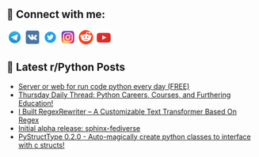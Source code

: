 ## 🔎 Connect with me:
[<img src="https://github.com/bullbesh/bullbesh/blob/main/images/Telegram.png" width="32" height="32" />](https://t.me/bullbesh)
[<img src="https://github.com/bullbesh/bullbesh/blob/main/images/VK.png" width="32" height="32" />](https://vk.com/bullbesh)
[<img src="https://github.com/bullbesh/bullbesh/blob/main/images/Twitter.png" width="32" height="32" />](https://twitter.com/bullbesh1)
[<img src="https://github.com/bullbesh/bullbesh/blob/main/images/Instagram.png" width="32" height="32" />](https://www.instagram.com/bullbesh)
[<img src="https://github.com/bullbesh/bullbesh/blob/main/images/Reddit.png" width="32" height="32" />](https://www.reddit.com/user/bullbesh)
[<img src="https://github.com/bullbesh/bullbesh/blob/main/images/YouTube.png" width="32" height="32" />](https://www.youtube.com/channel/UCtfjRs6uzgq5mfm8S06WTcg)

## 📕 Latest r/Python Posts
<!-- BLOG-POST-LIST:START -->
- [Server or web for run code python every day &lpar;FREE&rpar;](https://www.reddit.com/r/Python/comments/1itlo9b/server_or_web_for_run_code_python_every_day_free/)
- [Thursday Daily Thread: Python Careers, Courses, and Furthering Education!](https://www.reddit.com/r/Python/comments/1itkpfl/thursday_daily_thread_python_careers_courses_and/)
- [I Built RegexRewriter – A Customizable Text Transformer Based On Regex](https://www.reddit.com/r/Python/comments/1ith6u3/i_built_regexrewriter_a_customizable_text/)
- [Initial alpha release: sphinx-fediverse](https://www.reddit.com/r/Python/comments/1itgesm/initial_alpha_release_sphinxfediverse/)
- [PyStructType 0.2.0 - Auto-magically create python classes to interface with c structs!](https://www.reddit.com/r/Python/comments/1itbo0s/pystructtype_020_automagically_create_python/)
<!-- BLOG-POST-LIST:END -->
